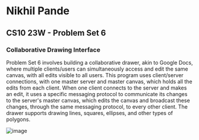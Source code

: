 # Nikhil Pande
## CS10 23W - Problem Set 6
### Collaborative Drawing Interface
Problem Set 6 involves building a collaborative drawer, akin to Google Docs, where multiple clients/users can simultaneously access and edit the same canvas, with all edits visible to all users. This program uses client/server connections, with one master server and master canvas, which holds all the edits from each client. When one client connects to the server and makes an edit, it uses a specific messaging protocol to communicate its changes to the server's master canvas, which edits the canvas and broadcast these changes, through the same messaging protocol, to every other client. The drawer supports drawing lines, squares, ellipses, and other types of polygons.

![image](https://user-images.githubusercontent.com/103916802/230434913-09f8f8cd-e2d8-4947-9b7e-87706cb7dddd.png)
